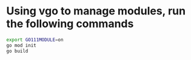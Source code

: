 # Using vgo to manage modules, run the following commands

```bash
export GO111MODULE=on
go mod init
go build
```
